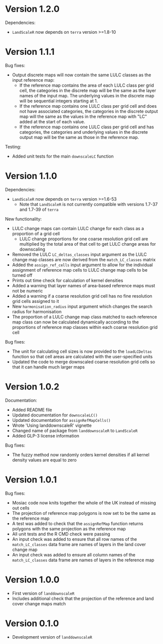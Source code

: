 
# Version 1.2.0

Dependencies:
- `LandScaleR` now depends on `terra` version >=1.8-10

# Version 1.1.1

Bug fixes:
- Output discrete maps will now contain the same LULC classes as the input reference map:
    - If the reference map contains the area of each LULC class per grid cell, the categories in the discrete map will be the same as the layer names of the input map. The underlying values in the discrete map will be sequential integers starting at 1.
    - If the reference map contains one LULC class per grid cell and does not have associated categories, the categories in the discrete output map will the same as the values in the reference map with "LC" added at the start of each value.
    - If the reference map contains one LULC class per grid cell and has categories, the categories and underlying values in the discrete output map will be the same as those in the reference map.

Testing:
- Added unit tests for the main `downscaleLC` function

# Version 1.1.0

Dependencies:
- `LandScaleR` now depends on `terra` version >=1.6-53
    - Note that `LandScaleR` is not currently compatible with versions 1.7-37 and 1.7-39 of `terra`

New functionality:
- LULC change maps can contain LULC change for each class as a proportion of a grid cell
    - LULC change proportions for one coarse resolution grid cell are multiplied by the total area of that cell to get LULC change areas for downscaling
- Removed the LULC `LC_deltas_classes` input argument as the LULC change map classes are now derived from the `match_LC_classes` matrix
- Added the `assign_ref_cells` input argument to allow for the individual assignment of reference map cells to LULC change map cells to be turned off
- Prints out time check for calculation of kernel densities
- Added a warning that layer names of area-based reference maps must not be numeric
- Added a warning if a coarse resolution grid cell has no fine resolution grid cells assigned to it
- New `harmonisation_radius` input argument which changes the search radius for harmonisation
- The proportion of a LULC change map class matched to each reference map class can now be calculated dynamically according to the proportions of reference map classes within each coarse resolution grid cell

Bug fixes:
- The unit for calculating cell sizes is now provided to the `loadLCDeltas` function so that cell areas are calculated with the user-specified units
- Updated the code to merge downscaled coarse resolution grid cells so that it can handle much larger maps

# Version 1.0.2

Documentation:
- Added README file
- Updated documentation for `downscaleLC()`
- Updated documentation for `assignRefMapCells()`
- Wrote 'Using landdownscaleR' vignette
- Changed name of package from `landdownscaleR` to `LandScaleR`
- Added GLP-3 license information

Bug fixes:
- The fuzzy method now randomly orders kernel densities if all kernel density values are equal to zero

# Version 1.0.1

Bug fixes:
- Mosiac code now knits together the whole of the UK instead of missing out cells
- The projection of reference map polygons is now set to be the same as the reference map
- A test was added to check that the `assignRefMap` function returns polygons with the same projection as the reference map
- All unit tests and the R CMD check were passing
- An input check was added to ensure that all row names of the `match_LC_classes` data frame are names of layers in the land cover change map
- An input check was added to ensure all column names of the `match_LC_classes` data frame are names of layers in the reference map

# Version 1.0.0

- First version of `landdownscaleR`
- Includes additional check that the projection of the reference and land cover change maps match

# Version 0.1.0

- Development version of `landdownscaleR`
